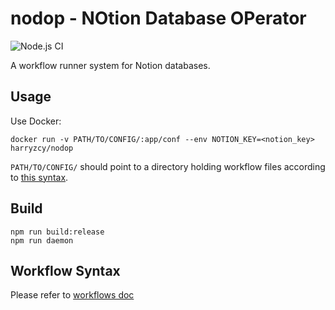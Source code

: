 # nodop - **NO**tion **D**atabase **OP**erator

![Node.js CI](https://github.com/harryzcy/nodop/actions/workflows/nodejs.yml/badge.svg)

A workflow runner system for Notion databases.

## Usage

Use Docker:

```shell
docker run -v PATH/TO/CONFIG/:app/conf --env NOTION_KEY=<notion_key> harryzcy/nodop
```

`PATH/TO/CONFIG/` should point to a directory holding workflow files according to [this syntax](#workflow-syntax).

## Build

```shell
npm run build:release
npm run daemon
```

## Workflow Syntax

Please refer to [workflows doc](docs/workflows.md)
